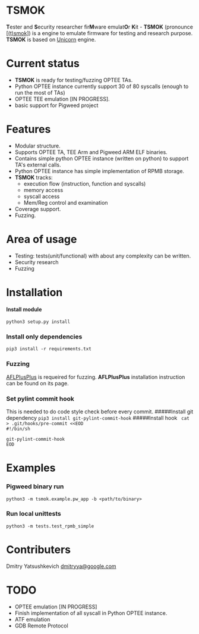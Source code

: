 # TSMOK
**T**ester and **S**ecurity researcher fir**M**ware emulat**O**r **K**it - **TSMOK** (pronounce [[(t)smok]](https://en.wikipedia.org/wiki/Slavic_dragon)) is a engine to emulate firmware for testing and research purpose. **TSMOK** is based on [Unicorn](https://www.unicorn-engine.org/) engine.

# Current status
* **TSMOK** is ready for testing/fuzzing OPTEE TAs.
* Python OPTEE instance currently support 30 of 80 syscalls (enough to run the most of TAs)
* OPTEE TEE emulation [IN PROGRESS].
* basic support for Pigweed project

# Features
* Modular structure.
* Supports OPTEE TA, TEE Arm and Pigweed ARM ELF binaries.
* Contains simple python OPTEE instance (written on python) to support TA's external calls.
* Python OPTEE instance has simple implementation of RPMB storage.
* **TSMOK** tracks:
	* execution flow (instruction, function and syscalls)
	* memory access
	* syscall access
	* Mem/Reg control and examination
* Coverage support.
* Fuzzing.

# Area of usage
* Testing: tests(unit/functional) with about any complexity can be written.
* Security research
* Fuzzing

# Installation
#### Install module 
`python3 setup.py install`
### Install only dependencies
`pip3 install -r requirements.txt`
### Fuzzing
[AFLPlusPlus](https://github.com/AFLplusplus) is requeired for fuzzing. **AFLPlusPlus** installation instruction can be found on its page.

### Set pylint commit hook
This is needed to do code style check before every commit.
#####Install git dependency
`pip3 install git-pylint-commit-hook`
#####Install hook
<code>
cat > .git/hooks/pre-commit <\<EOD <br/>#!/bin/sh <br> git-pylint-commit-hook <br>EOD
</code>

# Examples
### Pigweed binary run
`python3 -m tsmok.example.pw_app -b <path/to/binary>`

### Run local unittests
`python3 -m tests.test_rpmb_simple`

# Contributers
Dmitry Yatsushkevich <dmitryya@google.com>

# TODO
* OPTEE emulation [IN PROGRESS]
* Finish implementation of all syscall in Python OPTEE instance.
* ATF emulation
* GDB Remote Protocol